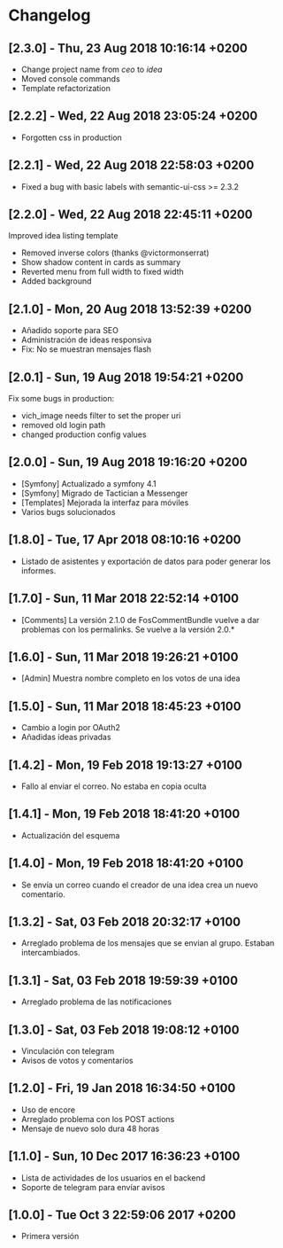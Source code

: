 # Changelog

## [2.3.0] - Thu, 23 Aug 2018 10:16:14 +0200

* Change project name from _ceo_ to _idea_
* Moved console commands
* Template refactorization

## [2.2.2] - Wed, 22 Aug 2018 23:05:24 +0200

* Forgotten css in production

## [2.2.1] - Wed, 22 Aug 2018 22:58:03 +0200

* Fixed a bug with basic labels with semantic-ui-css >= 2.3.2    

## [2.2.0] - Wed, 22 Aug 2018 22:45:11 +0200

Improved idea listing template
    
* Removed inverse colors (thanks @victormonserrat)
* Show shadow content in cards as summary
* Reverted menu from full width to fixed width
* Added background


## [2.1.0] - Mon, 20 Aug 2018 13:52:39 +0200

- Añadido soporte para SEO
- Administración de ideas responsiva
- Fix: No se muestran mensajes flash

## [2.0.1] - Sun, 19 Aug 2018 19:54:21 +0200

Fix some bugs in production:

* vich_image needs filter to set the proper uri
* removed old login path
* changed production config values

## [2.0.0] - Sun, 19 Aug 2018 19:16:20 +0200

- [Symfony] Actualizado a symfony 4.1
- [Symfony] Migrado de Tactician a Messenger
- [Templates] Mejorada la interfaz para móviles
- Varios bugs solucionados

## [1.8.0] - Tue, 17 Apr 2018 08:10:16 +0200

- Listado de asistentes y exportación de datos para poder generar los informes.

## [1.7.0] - Sun, 11 Mar 2018 22:52:14 +0100

- [Comments] La versión 2.1.0 de FosCommentBundle vuelve a dar problemas con los permalinks.
  Se vuelve a la versión 2.0.*

## [1.6.0] - Sun, 11 Mar 2018 19:26:21 +0100

- [Admin] Muestra nombre completo en los votos de una idea

## [1.5.0] - Sun, 11 Mar 2018 18:45:23 +0100

- Cambio a login por OAuth2
- Añadidas ideas privadas

## [1.4.2] - Mon, 19 Feb 2018 19:13:27 +0100

- Fallo al enviar el correo. No estaba en copia oculta 

## [1.4.1] - Mon, 19 Feb 2018 18:41:20 +0100

- Actualización del esquema

## [1.4.0] - Mon, 19 Feb 2018 18:41:20 +0100

- Se envía un correo cuando el creador de una idea crea un nuevo
  comentario.

## [1.3.2] - Sat, 03 Feb 2018 20:32:17 +0100

- Arreglado problema de los mensajes que se envian al grupo.
  Estaban intercambiados.

## [1.3.1] - Sat, 03 Feb 2018 19:59:39 +0100

- Arreglado problema de las notificaciones

## [1.3.0] - Sat, 03 Feb 2018 19:08:12 +0100

- Vinculación con telegram
- Avisos de votos y comentarios

## [1.2.0] - Fri, 19 Jan 2018 16:34:50 +0100

- Uso de encore
- Arreglado problema con los POST actions
- Mensaje de nuevo solo dura 48 horas

## [1.1.0] - Sun, 10 Dec 2017 16:36:23 +0100

- Lista de actividades de los usuarios en el backend
- Soporte de telegram para envíar avisos

## [1.0.0] - Tue Oct 3 22:59:06 2017 +0200

- Primera versión
